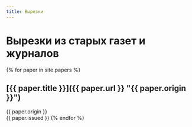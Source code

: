 ```yaml
---
title: Вырезки
---
```

Вырезки из старых газет и журналов
==================================

{% for paper in site.papers %}
<a name="#{{ paper.title | slugify }}"></a>
## [{{ paper.title }}]({{ paper.url }} "{{ paper.origin }}")

{{ paper.origin }}  
{{ paper.issued }}
{% endfor %}
